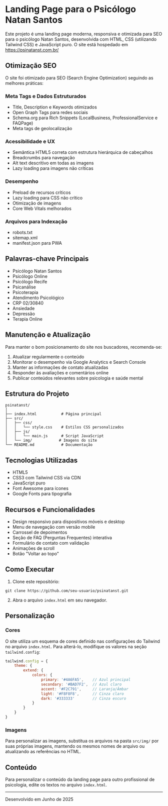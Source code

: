 # Landing Page para o Psicólogo Natan Santos

Este projeto é uma landing page moderna, responsiva e otimizada para SEO para o psicólogo Natan Santos, desenvolvida com HTML, CSS (utilizando Tailwind CSS) e JavaScript puro. O site está hospedado em https://psinatanst.com.br/

## Otimização SEO

O site foi otimizado para SEO (Search Engine Optimization) seguindo as melhores práticas:

### Meta Tags e Dados Estruturados
- Title, Description e Keywords otimizados
- Open Graph Tags para redes sociais
- Schema.org para Rich Snippets (LocalBusiness, ProfessionalService e FAQPage)
- Meta tags de geolocalização

### Acessibilidade e UX
- Semântica HTML5 correta com estrutura hierárquica de cabeçalhos
- Breadcrumbs para navegação
- Alt text descritivo em todas as imagens
- Lazy loading para imagens não críticas

### Desempenho
- Preload de recursos críticos
- Lazy loading para CSS não crítico
- Otimização de imagens
- Core Web Vitals melhorados

### Arquivos para Indexação
- robots.txt
- sitemap.xml
- manifest.json para PWA

## Palavras-chave Principais
- Psicólogo Natan Santos
- Psicólogo Online
- Psicólogo Recife
- Psicanálise
- Psicoterapia
- Atendimento Psicológico
- CRP 02/30840
- Ansiedade
- Depressão
- Terapia Online

## Manutenção e Atualização
Para manter o bom posicionamento do site nos buscadores, recomenda-se:

1. Atualizar regularmente o conteúdo
2. Monitorar o desempenho via Google Analytics e Search Console
3. Manter as informações de contato atualizadas
4. Responder às avaliações e comentários online
5. Publicar conteúdos relevantes sobre psicologia e saúde mental

## Estrutura do Projeto

```
psinatanst/
│
├── index.html           # Página principal
├── src/
│   ├── css/
│   │   └── style.css    # Estilos CSS personalizados
│   ├── js/
│   │   └── main.js      # Script JavaScript
│   └── img/            # Imagens do site
└── README.md            # Documentação
```

## Tecnologias Utilizadas

- HTML5
- CSS3 com Tailwind CSS via CDN
- JavaScript puro
- Font Awesome para ícones
- Google Fonts para tipografia

## Recursos e Funcionalidades

- Design responsivo para dispositivos móveis e desktop
- Menu de navegação com versão mobile
- Carrossel de depoimentos
- Seção de FAQ (Perguntas Frequentes) interativa
- Formulário de contato com validação
- Animações de scroll
- Botão "Voltar ao topo"

## Como Executar

1. Clone este repositório:
```
git clone https://github.com/seu-usuario/psinatanst.git
```

2. Abra o arquivo `index.html` em seu navegador.

## Personalização

### Cores

O site utiliza um esquema de cores definido nas configurações do Tailwind no arquivo `index.html`. Para alterá-lo, modifique os valores na seção `tailwind.config`:

```javascript
tailwind.config = {
    theme: {
        extend: {
            colors: {
                primary: '#4A6FA5',    // Azul principal
                secondary: '#BAD7F2',  // Azul claro
                accent: '#F2C791',     // Laranja/Âmbar
                light: '#F8F8F8',      // Cinza claro
                dark: '#333333'        // Cinza escuro
            }
        }
    }
}
```

### Imagens

Para personalizar as imagens, substitua os arquivos na pasta `src/img/` por suas próprias imagens, mantendo os mesmos nomes de arquivo ou atualizando as referências no HTML.

## Conteúdo

Para personalizar o conteúdo da landing page para outro profissional de psicologia, edite os textos no arquivo `index.html`.

---

Desenvolvido em Junho de 2025
